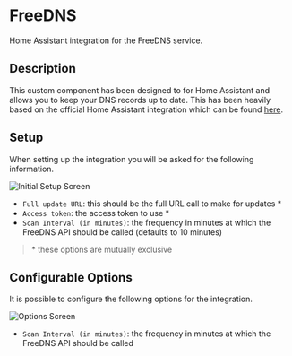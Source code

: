
# FreeDNS

Home Assistant integration for the FreeDNS service.

## Description

This custom component has been designed to for Home Assistant and allows you 
to keep your DNS records up to date. This has been heavily based on the 
official Home Assistant integration which can be found 
[here](https://www.home-assistant.io/integrations/freedns/).

## Setup

When setting up the integration you will be asked for the following information.

![Initial Setup Screen](https://github.com/uvjim/hass_freedns/raw/main/images/setup.png)

- `Full update URL`: this should be the full URL call to make for updates &ast;
- `Access token`: the access token to use &ast;
- `Scan Interval (in minutes)`: the frequency in minutes at which the 
  FreeDNS API should be called (defaults to 10 minutes) 

> &ast; these options are mutually exclusive

## Configurable Options

It is possible to configure the following options for the integration.

![Options Screen](https://github.com/uvjim/hass_freedns/raw/main/images/options.png)

- `Scan Interval (in minutes)`: the frequency in minutes at which the 
  FreeDNS API should be called